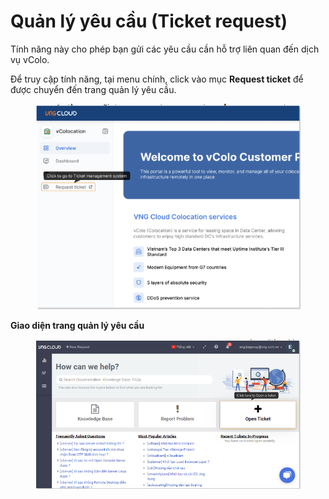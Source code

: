 # Quản lý yêu cầu (Ticket request)

Tính năng này cho phép bạn gửi các yêu cầu cần hỗ trợ liên quan đến dịch vụ vColo.

Để truy cập tính năng, tại menu chính, click vào mục **Request ticket** để được chuyển đến trang quản lý yêu cầu.

<figure><img src="../../.gitbook/assets/image (9) (1) (1) (1) (1) (1) (1) (1) (1) (1) (1) (1) (1) (1) (1) (1).png" alt=""><figcaption></figcaption></figure>

**Giao diện trang quản lý yêu cầu**

<figure><img src="../../.gitbook/assets/image (10) (1) (1) (1) (1) (1) (1) (1) (1) (1) (1) (1) (1) (1) (1) (1).png" alt=""><figcaption></figcaption></figure>
